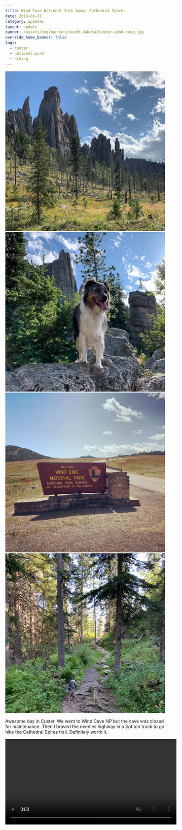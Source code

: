 ```yaml
---
title: Wind Cave National Park &amp; Cathedral Spires
date: 2019-08-31
category: updates
layout: update
banner: /assets/img/banners/south-dakota/banner-wind-cave.jpg
override_home_banner: false
tags:
  - custer
  - national-park
  - hiking
---
```


<div class="img-slider">
    <img src="/assets/img/updates/south-dakota/wind-cave-np-cathedral-spires/1.jpg">
    <img src="/assets/img/updates/south-dakota/wind-cave-np-cathedral-spires/2.jpg">
    <img src="/assets/img/updates/south-dakota/wind-cave-np-cathedral-spires/3.jpg">
    <img src="/assets/img/updates/south-dakota/wind-cave-np-cathedral-spires/4.jpg">
</div>

Awesome day in Custer. We went to Wind Cave NP but the cave was closed for maintenance. Then I braved the needles highway in a 3/4 ton truck to go hike the Cathedral Spires trail. Definitely worth it.

<video controls muted width="540">
    <source src="https://dumphole.bbeng89.com/wheresblake/vid/updates/south-dakota/wind-cave-cathedral-spires/needles.mp4" type="video/mp4">
</video>
